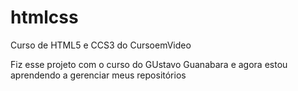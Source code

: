 # htmlcss
Curso de HTML5  e CCS3 do CursoemVideo


Fiz esse projeto com o curso do GUstavo Guanabara e agora estou aprendendo a gerenciar meus repositórios